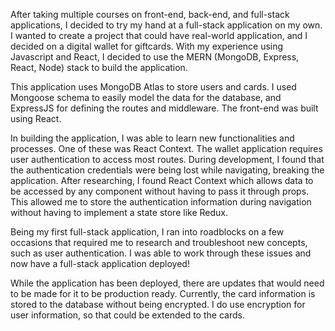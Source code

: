 After taking multiple courses on front-end, back-end, and full-stack applications, I decided to try my hand at a full-stack application on my own. I wanted to create a project that could have real-world application, and I decided on a digital wallet for giftcards. With my experience using Javascript and React, I decided to use the MERN (MongoDB, Express, React, Node) stack to build the application.

This application uses MongoDB Atlas to store users and cards. I used Mongoose schema to easily model the data for the database, and ExpressJS for defining the routes and middleware. The front-end was built using React.

In building the application, I was able to learn new functionalities and processes. One of these was React Context. The wallet application requires user authentication to access most routes. During development, I found that the authentication credentials were being lost while navigating, breaking the application. After researching, I found React Context which allows data to be accessed by any component without having to pass it through props. This allowed me to store the authentication information during navigation without having to implement a state store like Redux.

Being my first full-stack application, I ran into roadblocks on a few occasions that required me to research and troubleshoot new concepts, such as user authentication. I was able to work through these issues and now have a full-stack application deployed!

While the application has been deployed, there are updates that would need to be made for it to be production ready. Currently, the card information is stored to the database without being encrypted. I do use encryption for user information, so that could be extended to the cards.
